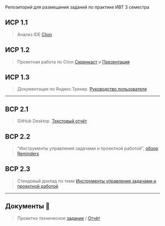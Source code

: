 Репозиторий для размещения заданий по практике ИВТ 3 семестра

## ИСР 1.1 
> Анализ IDE [Clion](https://github.com/riki163/Practice2-2022/blob/main/1.1/1.1.pdf)
## ИСР 1.2 
>Проектная работа по Clion [Скринкаст]() и [Презентация]()
## ИСР 1.3 
>Документация по Яндекс.Трекер.
[Руководство пользователя](https://github.com/riki163/Practice2-2022/blob/main/1.3/1.3.pdf)
-------------------------------------
## ВСР 2.1 
>GitHub Desktop.
[Текстовый отчёт](https://github.com/riki163/Practice2-2022/blob/main/2.1/2.1.pdf)
## ВСР 2.2 
>"Инструменты управления задачами и проектной работой",  [обзор Reminders](https://github.com/riki163/Practice2-2022/blob/main/2.2/2.2.pdf)
## ВСР 2.3 
> Стендовый доклад по теме [Инструменты управления задачами и проектной работой](https://github.com/riki163/Practice2-2022/blob/main/2.3/2.3.pdf)
-------------------------------------
## Документы 📂
> Проектно техническое [задание]()
> / [Отчёт]()
